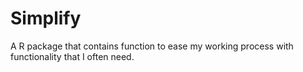 # Simplify
A R package that contains function to ease my working process with functionality that I often need.
